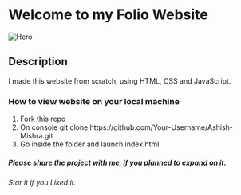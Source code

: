 # Welcome to my Folio Website

![Hero](https://user-images.githubusercontent.com/50423720/98443585-323ef400-2132-11eb-9831-4d9d223c7e4a.jpg)

## Description
<p> I made this website from scratch, using HTML, CSS and JavaScript.</p>

### How to view website on your local machine
<ol>
  <li> Fork this repo </li>
  <li> On console git clone https://github.com/Your-Username/Ashish-Mishra.git </li>
  <li> Go inside the folder and launch index.html </li> 
</ol>

##### Please share the project with me, if you planned to expand on it.
###### Star it if you Liked it.


